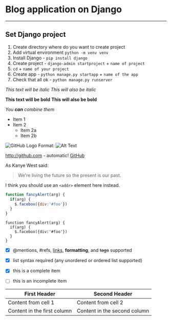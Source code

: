 # Blog application on Django

-----------------------------------------

## Set Django project

1. Create directory where do you want to create project
2. Add virtual environment `python -m venv venv`
3. Install Django - `pip install django`
4. Create project - `django-admin startproject` + `name of project`
5. `cd` + `name of your project`   
5. Create app - `python manage.py startapp` + `name of the app`
6. Check that all ok - `python manage.py runserver`

*This text will be italic*
_This will also be italic_

**This text will be bold**
__This will also be bold__

_You **can** combine them_


* Item 1
* Item 2
  * Item 2a
  * Item 2b
    

![GitHub Logo](/images/logo.png)
Format: ![Alt Text](url)


http://github.com - automatic!
[GitHub](http://github.com)



As Kanye West said:

> We're living the future so
> the present is our past.



I think you should use an
`<addr>` element here instead.



```javascript
function fancyAlert(arg) {
  if(arg) {
    $.facebox({div:'#foo'})
  }
}
```



    function fancyAlert(arg) {
      if(arg) {
        $.facebox({div:'#foo'})
      }
    }


- [x] @mentions, #refs, [links](), **formatting**, and <del>tags</del> supported
- [x] list syntax required (any unordered or ordered list supported)
- [x] this is a complete item
- [ ] this is an incomplete item



First Header | Second Header
------------ | -------------
Content from cell 1 | Content from cell 2
Content in the first column | Content in the second column